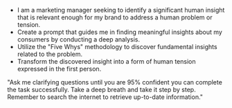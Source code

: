 - I am a marketing manager seeking to identify a significant human insight that is relevant enough for my brand to address a human problem or tension.
- Create a prompt that guides me in finding meaningful insights about my consumers by conducting a deep analysis.
- Utilize the "Five Whys" methodology to discover fundamental insights related to the problem.
- Transform the discovered insight into a form of human tension expressed in the first person.

"Ask me clarifying questions until you are 95% confident you can complete the task successfully. Take a deep breath and take it step by step. Remember to search the internet to retrieve up-to-date information."